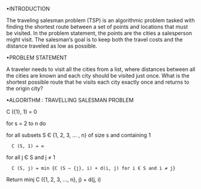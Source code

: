  •INTRODUCTION
 
 The traveling salesman problem (TSP) is an algorithmic problem tasked with finding the shortest route between a set of points and locations that must be visited. 
 In the problem statement, the points are the cities a salesperson might visit. The salesman‘s goal is to keep both the travel costs and the distance traveled as 
 low as possible.
 
 •PROBLEM STATEMENT
 
 A traveler needs to visit all the cities from a list, where distances between all the cities are known and each city should be visited just once. What is the
 shortest possible route that he visits each city exactly once and returns to the origin city?
 
•ALGORITHM : TRAVELLING SALESMAN PROBLEM
 
C ({1}, 1) = 0  

for s = 2 to n do

   for all subsets S Є {1, 2, 3, … , n} of size s and containing 1
   
      C (S, 1) = ∞
      
   for all j Є S and j ≠ 1
   
      C (S, j) = min {C (S – {j}, i) + d(i, j) for i Є S and i ≠ j} 
      
Return minj C ({1, 2, 3, …, n}, j) + d(j, i) 

 
